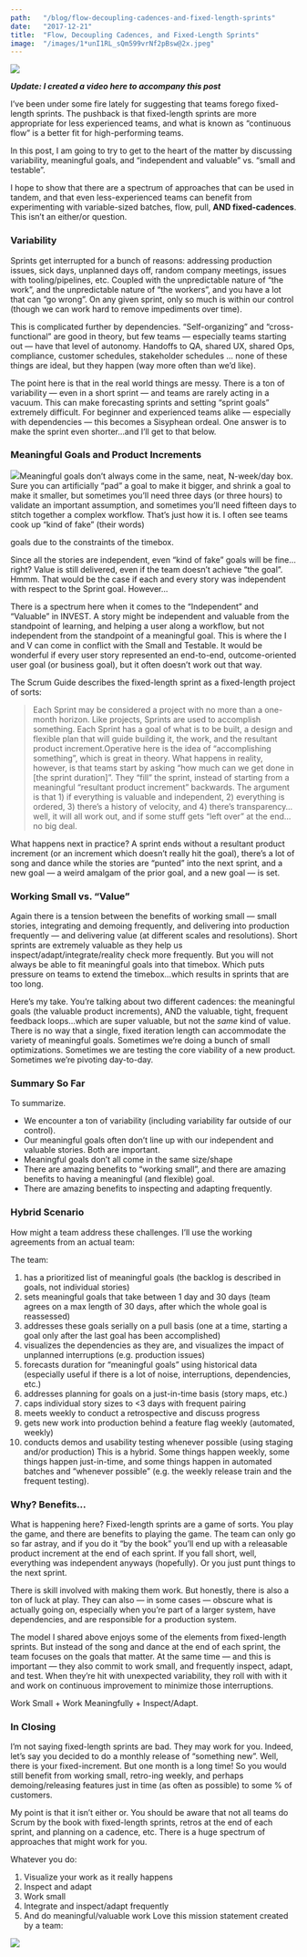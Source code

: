 ```yaml
---
path:	"/blog/flow-decoupling-cadences-and-fixed-length-sprints"
date:	"2017-12-21"
title:	"Flow, Decoupling Cadences, and Fixed-Length Sprints"
image:	"/images/1*unI1RL_sQm599vrNf2pBsw@2x.jpeg"
---
```


![](/images/1*unI1RL_sQm599vrNf2pBsw@2x.jpeg)

***Update: I created a video here to accompany this post***

I’ve been under some fire lately for suggesting that teams forego fixed-length sprints. The pushback is that fixed-length sprints are more appropriate for less experienced teams, and what is known as “continuous flow” is a better fit for high-performing teams.

In this post, I am going to try to get to the heart of the matter by discussing variability, meaningful goals, and “independent and valuable” vs. “small and testable”.

I hope to show that there are a spectrum of approaches that can be used in tandem, and that even less-experienced teams can benefit from experimenting with variable-sized batches, flow, pull, **AND fixed-cadences**. This isn’t an either/or question.

### Variability

Sprints get interrupted for a bunch of reasons: addressing production issues, sick days, unplanned days off, random company meetings, issues with tooling/pipelines, etc. Coupled with the unpredictable nature of “the work”, and the unpredictable nature of “the workers”, and you have a lot that can “go wrong”. On any given sprint, only so much is within our control (though we can work hard to remove impediments over time).

This is complicated further by dependencies. “Self-organizing” and “cross-functional” are good in theory, but few teams — especially teams starting out — have that level of autonomy. Handoffs to QA, shared UX, shared Ops, compliance, customer schedules, stakeholder schedules … none of these things are ideal, but they happen (way more often than we’d like).

The point here is that in the real world things are messy. There is a ton of variability — even in a short sprint — and teams are rarely acting in a vacuum. This can make forecasting sprints and setting “sprint goals” extremely difficult. For beginner and experienced teams alike — especially with dependencies — this becomes a Sisyphean ordeal. One answer is to make the sprint even shorter…and I’ll get to that below.

### Meaningful Goals and Product Increments

![](/images/1*wumnf2zS4RQNoF_aV0F2Zg@2x.jpeg)Meaningful goals don’t always come in the same, neat, N-week/day box. Sure you can artificially “pad” a goal to make it bigger, and shrink a goal to make it smaller, but sometimes you’ll need three days (or three hours) to validate an important assumption, and sometimes you’ll need fifteen days to stitch together a complex workflow. That’s just how it is. I often see teams cook up “kind of fake” (their words)

 goals due to the constraints of the timebox.

Since all the stories are independent, even “kind of fake” goals will be fine…right? Value is still delivered, even if the team doesn’t achieve “the goal”. Hmmm. That would be the case if each and every story was independent with respect to the Sprint goal. However…

There is a spectrum here when it comes to the “Independent” and “Valuable” in INVEST. A story might be independent and valuable from the standpoint of learning, and helping a user along a workflow, but not independent from the standpoint of a meaningful goal. This is where the I and V can come in conflict with the Small and Testable. It would be wonderful if every user story represented an end-to-end, outcome-oriented user goal (or business goal), but it often doesn’t work out that way.

The Scrum Guide describes the fixed-length sprint as a fixed-length project of sorts:


> Each Sprint may be considered a project with no more than a one-month horizon. Like projects, Sprints are used to accomplish something. Each Sprint has a goal of what is to be built, a design and flexible plan that will guide building it, the work, and the resultant product increment.Operative here is the idea of “accomplishing something”, which is great in theory. What happens in reality, however, is that teams start by asking “how much can we get done in [the sprint duration]”. They “fill” the sprint, instead of starting from a meaningful “resultant product increment” backwards. The argument is that 1) if everything is valuable and independent, 2) everything is ordered, 3) there’s a history of velocity, and 4) there’s transparency… well, it will all work out, and if some stuff gets “left over” at the end…no big deal.

What happens next in practice? A sprint ends without a resultant product increment (or an increment which doesn’t really hit the goal), there’s a lot of song and dance while the stories are “punted” into the next sprint, and a new goal — a weird amalgam of the prior goal, and a new goal — is set.

### Working Small vs. “Value”

Again there is a tension between the benefits of working small — small stories, integrating and demoing frequently, and delivering into production frequently — and delivering value (at different scales and resolutions). Short sprints are extremely valuable as they help us inspect/adapt/integrate/reality check more frequently. But you will not always be able to fit meaningful goals into that timebox. Which puts pressure on teams to extend the timebox…which results in sprints that are too long.

Here’s my take. You’re talking about two different cadences: the meaningful goals (the valuable product increments), AND the valuable, tight, frequent feedback loops…which are super valuable, but not the *same* kind of value. There is no way that a single, fixed iteration length can accommodate the variety of meaningful goals. Sometimes we’re doing a bunch of small optimizations. Sometimes we are testing the core viability of a new product. Sometimes we’re pivoting day-to-day.

### Summary So Far

To summarize.

* We encounter a ton of variability (including variability far outside of our control).
* Our meaningful goals often don’t line up with our independent and valuable stories. Both are important.
* Meaningful goals don’t all come in the same size/shape
* There are amazing benefits to “working small”, and there are amazing benefits to having a meaningful (and flexible) goal.
* There are amazing benefits to inspecting and adapting frequently.
### Hybrid Scenario

How might a team address these challenges. I’ll use the working agreements from an actual team:

The team:

1. has a prioritized list of meaningful goals (the backlog is described in goals, not individual stories)
2. sets meaningful goals that take between 1 day and 30 days (team agrees on a max length of 30 days, after which the whole goal is reassessed)
3. addresses these goals serially on a pull basis (one at a time, starting a goal only after the last goal has been accomplished)
4. visualizes the dependencies as they are, and visualizes the impact of unplanned interruptions (e.g. production issues)
5. forecasts duration for “meaningful goals” using historical data (especially useful if there is a lot of noise, interruptions, dependencies, etc.)
6. addresses planning for goals on a just-in-time basis (story maps, etc.)
7. caps individual story sizes to <3 days with frequent pairing
8. meets weekly to conduct a retrospective and discuss progress
9. gets new work into production behind a feature flag weekly (automated, weekly)
10. conducts demos and usability testing whenever possible (using staging and/or production)
This is a hybrid. Some things happen weekly, some things happen just-in-time, and some things happen in automated batches and “whenever possible” (e.g. the weekly release train and the frequent testing).

### Why? Benefits…

What is happening here? Fixed-length sprints are a game of sorts. You play the game, and there are benefits to playing the game. The team can only go so far astray, and if you do it “by the book” you’ll end up with a releasable product increment at the end of each sprint. If you fall short, well, everything was independent anyways (hopefully). Or you just punt things to the next sprint.

There is skill involved with making them work. But honestly, there is also a ton of luck at play. They can also — in some cases — obscure what is actually going on, especially when you’re part of a larger system, have dependencies, and are responsible for a production system.

The model I shared above enjoys some of the elements from fixed-length sprints. But instead of the song and dance at the end of each sprint, the team focuses on the goals that matter. At the same time — and this is important — they also commit to work small, and frequently inspect, adapt, and test. When they’re hit with unexpected variability, they roll with with it and work on continuous improvement to minimize those interruptions.

Work Small + Work Meaningfully + Inspect/Adapt.

### In Closing

I’m not saying fixed-length sprints are bad. They may work for you. Indeed, let’s say you decided to do a monthly release of “something new”. Well, there is your fixed-increment. But one month is a long time! So you would still benefit from working small, retro-ing weekly, and perhaps demoing/releasing features just in time (as often as possible) to some % of customers.

My point is that it isn’t either or. You should be aware that not all teams do Scrum by the book with fixed-length sprints, retros at the end of each sprint, and planning on a cadence, etc. There is a huge spectrum of approaches that might work for you.

Whatever you do:

1. Visualize your work as it really happens
2. Inspect and adapt
3. Work small
4. Integrate and inspect/adapt frequently
5. And do meaningful/valuable work
Love this mission statement created by a team:

![](/images/1*2V8W32vLsc6Pr0lkuXaSBw@2x.jpeg)